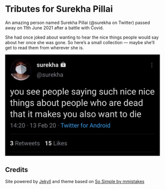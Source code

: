 # Tributes for Surekha Pillai

An amazing person named Surekha Pillai (@surekha on Twitter) passed away on 11th June 2021 after a battle with Covid.

She had once joked about wanting to hear the nice things people would say about her once she was gone. So here’s a small collection — maybe she’ll get to read them from wherever she is.

![](https://github.com/surekhapillai/surekhapillai/blob/main/uploads/1_N4DBkHoTccpDOnUSukCrjQ.jpeg)

## Credits

Site powered by [Jekyll](https://jekyllrb.com) and theme based on [So Simple by mmistakes](https://github.com/mmistakes/so-simple-theme)
